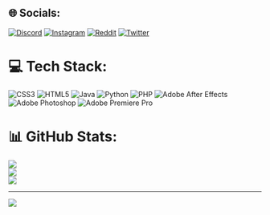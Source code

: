 
## 🌐 Socials:
[![Discord](https://img.shields.io/badge/Discord-%237289DA.svg?logo=discord&logoColor=white)](https://discord.gg/ПевЗ#0720) [![Instagram](https://img.shields.io/badge/Instagram-%23E4405F.svg?logo=Instagram&logoColor=white)](https://instagram.com/pavel_dxu) [![Reddit](https://img.shields.io/badge/Reddit-%23FF4500.svg?logo=Reddit&logoColor=white)](https://reddit.com/user/u/Pavel2811) [![Twitter](https://img.shields.io/badge/Twitter-%231DA1F2.svg?logo=Twitter&logoColor=white)](https://twitter.com/pavel_filchi) 

# 💻 Tech Stack:
![CSS3](https://img.shields.io/badge/css3-%231572B6.svg?style=for-the-badge&logo=css3&logoColor=white) ![HTML5](https://img.shields.io/badge/html5-%23E34F26.svg?style=for-the-badge&logo=html5&logoColor=white) ![Java](https://img.shields.io/badge/java-%23ED8B00.svg?style=for-the-badge&logo=java&logoColor=white) ![Python](https://img.shields.io/badge/python-3670A0?style=for-the-badge&logo=python&logoColor=ffdd54) ![PHP](https://img.shields.io/badge/php-%23777BB4.svg?style=for-the-badge&logo=php&logoColor=white) ![Adobe After Effects](https://img.shields.io/badge/Adobe%20After%20Effects-9999FF.svg?style=for-the-badge&logo=Adobe%20After%20Effects&logoColor=white) ![Adobe Photoshop](https://img.shields.io/badge/adobephotoshop-%2331A8FF.svg?style=for-the-badge&logo=adobephotoshop&logoColor=white) ![Adobe Premiere Pro](https://img.shields.io/badge/Adobe%20Premiere%20Pro-9999FF.svg?style=for-the-badge&logo=Adobe%20Premiere%20Pro&logoColor=white)
# 📊 GitHub Stats:
![](https://github-readme-stats.vercel.app/api?username=pavel-filchi&theme=algolia&hide_border=false&include_all_commits=false&count_private=false)<br/>
![](https://github-readme-streak-stats.herokuapp.com/?user=pavel-filchi&theme=algolia&hide_border=false)<br/>
![](https://github-readme-stats.vercel.app/api/top-langs/?username=pavel-filchi&theme=algolia&hide_border=false&include_all_commits=false&count_private=false&layout=compact)

---
[![](https://visitcount.itsvg.in/api?id=pavel-filchi&icon=0&color=1)](https://visitcount.itsvg.in)

<!-- Proudly created with GPRM ( https://gprm.itsvg.in ) -->
